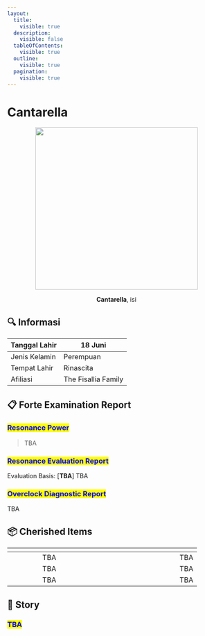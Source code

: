 ```yaml
---
layout:
  title:
    visible: true
  description:
    visible: false
  tableOfContents:
    visible: true
  outline:
    visible: true
  pagination:
    visible: true
---
```


# Cantarella



<div align="center"><figure><img src="https://i.postimg.cc/ydkWHzTP/Cantarella-full-img.png" alt="" width="375"><figcaption><p><strong>Cantarella</strong>, isi</p></figcaption></figure></div>

## :mag: Informasi

| Tanggal Lahir | 18 Juni           |
| ------------- | ---               |
| Jenis Kelamin | Perempuan         |
| Tempat Lahir  | Rinascita         |
| Afiliasi      | The Fisallia Family|

## :clipboard: Forte Examination Report

### <mark style="color:blue;">**Resonance Power**</mark>

> TBA

### <mark style="color:blue;">Resonance Evaluation Report</mark>

Evaluation Basis: [**TBA**]
TBA

### <mark style="color:blue;">Overclock Diagnostic Report</mark>

TBA

## :package: Cherished Items

<table data-header-hidden><thead><tr><th width="178" align="center"></th><th width="180"></th><th></th></tr></thead><tbody><tr><td align="center">TBA</td><td><img src="https://api.hakush.in/ww/UI/UIResources/UiRole/Image/Treasure/T_Treasure75_UI.webp" alt=""></td><td>TBA</td></tr><tr><td align="center">TBA</td><td><img src="https://api.hakush.in/ww/UI/UIResources/UiRole/Image/Treasure/T_Treasure76_UI.webp" alt=""></td><td>TBA</td></tr><tr><td align="center">TBA</td><td><img src="https://api.hakush.in/ww/UI/UIResources/UiRole/Image/Treasure/T_Treasure78_UI.webp" alt=""></td><td>TBA</td></tr></tbody></table>

## :scroll: Story

### <mark style="color:blue;">TBA</mark>
 